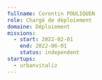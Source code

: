 ```yaml
---
fullname: Corentin POULIQUEN
role: Chargé de déploiement
domaine: Déploiement
missions:
  - start: 2022-02-01
    end: 2022-06-01
    status: independent
startups:
  - urbanvitaliz
---
```


